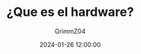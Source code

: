 ---
title: ¿Que es el hardware?
author: GrimmZ04
date: 2024-01-26 12:00:00
categories: [Informativo]
tags: [sistema-operativo]
pin: false
#img_path: '/posts/20180809'
---